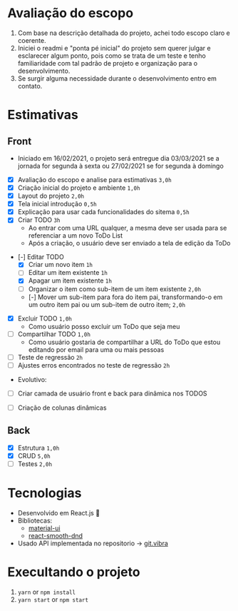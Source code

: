 #  Avaliação do escopo
1. Com base na descrição detalhada do projeto, achei todo escopo claro e coerente.
2. Iniciei o readmi e "ponta pé inicial" do projeto sem querer julgar e esclarecer algum ponto, pois como se trata de um teste e tenho familiaridade com tal padrão de projeto e organização para o desenvolvimento.
3. Se surgir alguma necessidade durante o desenvolvimento entro em contato.

# Estimativas

## Front
-  Iniciado em 16/02/2021, o projeto será entregue dia 03/03/2021 se a jornada for segunda à sexta ou 27/02/2021 se for segunda à domingo

- [x] Avaliação do escopo e analise para estimativas ``` 3,0h ```
- [x] Criação inicial do projeto e ambiente ``` 1,0h ```
- [x] Layout do projeto ``` 2,0h ```
- [x] Tela inicial introdução ``` 0,5h ```
- [x] Explicação para usar cada funcionalidades do sitema ``` 0,5h ```
- [x] Criar TODO  ``` 3h ```
    * Ao entrar com uma URL qualquer, a mesma deve ser usada para se referenciar a um novo ToDo List
    * Após a criação, o usuário deve ser enviado a tela de edição da ToDo
- [-] Editar TODO
    - [x] Criar um novo item ``` 1h ```
    - [ ] Editar um item existente ``` 1h ```
    - [x] Apagar um item existente ``` 1h ```
    - [ ] Organizar o item como sub-item de um item existente ``` 2,0h ```
    - [-] Mover um sub-item para fora do item pai, transformando-o em um outro item pai ou um sub-item de outro item; ``` 2,0h ```
- [x] Excluir TODO ``` 1,0h ```
    - Como usuário posso excluir um ToDo que seja meu
- [ ] Compartilhar TODO ``` 1,0h ```
    * Como usuário gostaria de compartilhar a URL do ToDo que estou editando por email para uma ou mais pessoas
- [ ] Teste de regressão  ``` 2h ```
- [ ] Ajustes erros encontrados no teste de regressão  ``` 2h ```

- Evolutivo:
- [ ] Criar camada de usuário front e back para dinâmica nos TODOS
- [ ] Criação de colunas dinâmicas


## Back

- [x] Estrutura ``` 1,0h ```
- [x] CRUD ``` 5,0h ```
- [ ] Testes ``` 2,0h ```

# Tecnologias

- Desenvolvido em React.js :rocket:
- Bibliotecas:
    - [material-ui](https://github.com/mui-org)
    - [react-smooth-dnd](https://www.npmjs.com/package/react-smooth-dnd)
- Usado API implementada no repositorio  -> [git.vibra](http://git.vibbra.com.br/rafael-1612810291/todo-api)


# Execultando o projeto
1. `yarn` or `npm install`
2. `yarn start` or `npm start`